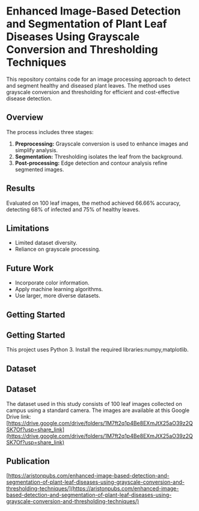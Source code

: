 # Enhanced Image-Based Detection and Segmentation of Plant Leaf Diseases Using Grayscale Conversion and Thresholding Techniques

This repository contains code for an image processing approach to detect and segment healthy and diseased plant leaves.  The method uses grayscale conversion and thresholding for efficient and cost-effective disease detection.

## Overview

The process includes three stages:

1. **Preprocessing:** Grayscale conversion is used to enhance images and simplify analysis.
2. **Segmentation:** Thresholding isolates the leaf from the background.
3. **Post-processing:** Edge detection and contour analysis refine segmented images.

## Results

Evaluated on 100 leaf images, the method achieved 66.66% accuracy, detecting 68% of infected and 75% of healthy leaves.

## Limitations

* Limited dataset diversity.
* Reliance on grayscale processing.

## Future Work

* Incorporate color information.
* Apply machine learning algorithms.
* Use larger, more diverse datasets.

## Getting Started

## Getting Started

This project uses Python 3.  Install the required libraries:numpy,matplotlib.

## Dataset

## Dataset

The dataset used in this study consists of 100 leaf images collected on campus using a standard camera.  The images are available at this Google Drive link: [https://drive.google.com/drive/folders/1M7ft2q1p4Be8EXmJtX25aO39z2QSK7Of?usp=share_link](https://drive.google.com/drive/folders/1M7ft2q1p4Be8EXmJtX25aO39z2QSK7Of?usp=share_link)

## Publication

[https://aristonpubs.com/enhanced-image-based-detection-and-segmentation-of-plant-leaf-diseases-using-grayscale-conversion-and-thresholding-techniques/](https://aristonpubs.com/enhanced-image-based-detection-and-segmentation-of-plant-leaf-diseases-using-grayscale-conversion-and-thresholding-techniques/)

